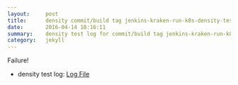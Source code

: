 ```yaml
---
layout:     post
title:      density commit/build tag jenkins-kraken-run-k8s-density-tests-51-30
date:       2016-04-14 18:16:11
summary:    density test log for commit/build tag jenkins-kraken-run-k8s-density-tests-51-30.
category:   jekyll
---
```


Failure!

- density test log: [Log File](http://s3-us-west-2.amazonaws.com/kraken-e2e-logs/density/jenkins-kraken-run-k8s-density-tests-51-30.log)
